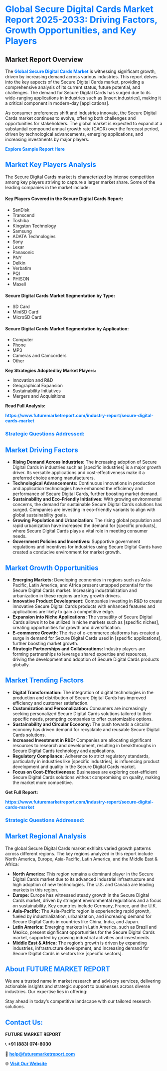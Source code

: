 <h1 style="color: #007BFF;">Global Secure Digital Cards Market Report 2025-2033: Driving Factors, Growth Opportunities, and Key Players</h1>

<section id="overview">
<h2>Market Report Overview</h2>
<p>The <a href="https://www.futuremarketreport.com/industry-report/secure-digital-cards-market" style="color: #007BFF; text-decoration: none;"><strong>Global Secure Digital Cards Market</strong></a> is witnessing significant growth, driven by increasing demand across various industries. This report delves into the key aspects of the Secure Digital Cards market, providing a comprehensive analysis of its current status, future potential, and challenges. The demand for Secure Digital Cards has surged due to its wide-ranging applications in industries such as [insert industries], making it a critical component in modern-day [applications].</p>
<p>As consumer preferences shift and industries innovate, the Secure Digital Cards market continues to evolve, offering both challenges and opportunities for stakeholders. The global market is expected to expand at a substantial compound annual growth rate (CAGR) over the forecast period, driven by technological advancements, emerging applications, and increasing investments by major players.</p>
</section>

<section id="overview">
<p><a href="https://www.futuremarketreport.com/request-sample/reportId=75690" style="color: #007BFF; text-decoration: none;"><strong>Explore Sample Report Here</strong></a></p>
</section>

<section id="key-players">
<h2 style="color: #007BFF;">Market Key Players Analysis</h2>
<p>The Secure Digital Cards market is characterized by intense competition among key players striving to capture a larger market share. Some of the leading companies in the market include:</p>
<h4>Key Players Covered in the Secure Digital Cards Report:</h4>
<ul><li>SanDisk</li><li>Transcend</li><li>Toshiba</li><li>Kingston Technology</li><li>Samsung</li><li>ADATA Technologies</li><li>Sony</li><li>Lexar</li><li>Panasonic</li><li>PNY</li><li>Delkin</li><li>Verbatim</li><li>PQI</li><li>PHISON</li><li>Maxell</li></ul>
<h4>Secure Digital Cards Market Segmentation by Type:</h4>
<ul><li>SD Card</li><li>MiniSD Card</li><li>MicroSD Card</li></ul>

<h4>Secure Digital Cards Market Segmentation by Application:</h4>
<ul><li>Computer</li><li>Phone</li><li>MP3</li><li>Cameras and Camcorders</li><li>Other</li></ul>
<p><strong>Key Strategies Adopted by Market Players:</strong></p>
<ul>
<li>Innovation and R&D</li>
<li>Geographical Expansion</li>
<li>Sustainability Initiatives</li>
<li>Mergers and Acquisitions</li>
</ul>
</section>

<section>
<p><strong>Read Full Analysis: </strong></p><a href="https://www.futuremarketreport.com/industry-report/secure-digital-cards-market" style="color: #007BFF; text-decoration: none;"><strong>https://www.futuremarketreport.com/industry-report/secure-digital-cards-market</strong></a>
<h3 style="color: #007BFF;">Strategic Questions Addressed:</h3>
</section>

<section id="driving-factors">
<h2 style="color: #007BFF;">Market Driving Factors</h2>
<ul>
<li><strong>Rising Demand Across Industries:</strong> The increasing adoption of Secure Digital Cards in industries such as [specific industries] is a major growth driver. Its versatile applications and cost-effectiveness make it a preferred choice among manufacturers.</li>
<li><strong>Technological Advancements:</strong> Continuous innovations in production and application technologies have enhanced the efficiency and performance of Secure Digital Cards, further boosting market demand.</li>
<li><strong>Sustainability and Eco-Friendly Initiatives:</strong> With growing environmental concerns, the demand for sustainable Secure Digital Cards solutions has surged. Companies are investing in eco-friendly variants to align with global sustainability goals.</li>
<li><strong>Growing Population and Urbanization:</strong> The rising global population and rapid urbanization have increased the demand for [specific products], where Secure Digital Cards plays a vital role in meeting consumer needs.</li>
<li><strong>Government Policies and Incentives:</strong> Supportive government regulations and incentives for industries using Secure Digital Cards have created a conducive environment for market growth.</li>
</ul>
</section>

<section id="growth-opportunities">
<h2 style="color: #007BFF;">Market Growth Opportunities</h2>
<ul>
<li><strong>Emerging Markets:</strong> Developing economies in regions such as Asia-Pacific, Latin America, and Africa present untapped potential for the Secure Digital Cards market. Increasing industrialization and urbanization in these regions are key growth drivers.</li>
<li><strong>Innovative Product Development:</strong> Companies investing in R&D to create innovative Secure Digital Cards products with enhanced features and applications are likely to gain a competitive edge.</li>
<li><strong>Expansion into Niche Applications:</strong> The versatility of Secure Digital Cards allows it to be utilized in niche markets such as [specific niches], creating opportunities for growth and diversification.</li>
<li><strong>E-commerce Growth:</strong> The rise of e-commerce platforms has created a surge in demand for Secure Digital Cards used in [specific applications], further boosting market growth.</li>
<li><strong>Strategic Partnerships and Collaborations:</strong> Industry players are forming partnerships to leverage shared expertise and resources, driving the development and adoption of Secure Digital Cards products globally.</li>
</ul>
</section>

<section id="trending-factors">
<h2 style="color: #007BFF;">Market Trending Factors</h2>
<ul>
<li><strong>Digital Transformation:</strong> The integration of digital technologies in the production and distribution of Secure Digital Cards has improved efficiency and customer satisfaction.</li>
<li><strong>Customization and Personalization:</strong> Consumers are increasingly seeking personalized Secure Digital Cards solutions tailored to their specific needs, prompting companies to offer customizable options.</li>
<li><strong>Sustainability and Circular Economy:</strong> The push towards a circular economy has driven demand for recyclable and reusable Secure Digital Cards solutions.</li>
<li><strong>Increased Investment in R&D:</strong> Companies are allocating significant resources to research and development, resulting in breakthroughs in Secure Digital Cards technology and applications.</li>
<li><strong>Regulatory Compliance:</strong> Adherence to strict regulatory standards, particularly in industries like [specific industries], is influencing product development and quality in the Secure Digital Cards market.</li>
<li><strong>Focus on Cost-Effectiveness:</strong> Businesses are exploring cost-efficient Secure Digital Cards solutions without compromising on quality, making the market more competitive.</li>
</ul>
</section>

<section>
<p><strong>Get Full Report: </strong></p><a href="https://www.futuremarketreport.com/industry-report/secure-digital-cards-market" style="color: #007BFF; text-decoration: none;"><strong>https://www.futuremarketreport.com/industry-report/secure-digital-cards-market</strong></a>
<h3 style="color: #007BFF;">Strategic Questions Addressed:</h3>
</section>


<section id="regional-analysis">
<h2 style="color: #007BFF;">Market Regional Analysis</h2>
<p>The global Secure Digital Cards market exhibits varied growth patterns across different regions. The key regions analyzed in this report include North America, Europe, Asia-Pacific, Latin America, and the Middle East & Africa:</p>
<ul>
<li><strong>North America:</strong> This region remains a dominant player in the Secure Digital Cards market due to its advanced industrial infrastructure and high adoption of new technologies. The U.S. and Canada are leading markets in this region.</li>
<li><strong>Europe:</strong> Europe has witnessed steady growth in the Secure Digital Cards market, driven by stringent environmental regulations and a focus on sustainability. Key countries include Germany, France, and the U.K.</li>
<li><strong>Asia-Pacific:</strong> The Asia-Pacific region is experiencing rapid growth, fueled by industrialization, urbanization, and increasing demand for Secure Digital Cards in countries like China, India, and Japan.</li>
<li><strong>Latin America:</strong> Emerging markets in Latin America, such as Brazil and Mexico, present significant opportunities for the Secure Digital Cards market, supported by growing industrial activities and investments.</li>
<li><strong>Middle East & Africa:</strong> The region’s growth is driven by expanding industries, infrastructure development, and increasing demand for Secure Digital Cards in sectors like [specific sectors].</li>
</ul>
</section>

<footer>
<h2 style="color: #007BFF;">About FUTURE MARKET REPORT</h2>
<p>We are a trusted name in market research and advisory services, delivering actionable insights and strategic support to businesses across diverse industries. Our expertise lies in offering:</p>

<p>Stay ahead in today’s competitive landscape with our tailored research solutions.</p>

<h2 style="color: #007BFF;">Contact Us:</h2>
<p><strong>FUTURE MARKET REPORT</strong></p>
<p>📞 <strong>+91 (883) 074-8030</strong></p>
<p>📧 <strong><a href="mailto:help@futuremarketreport.com" style="color: #007BFF;">help@futuremarketreport.com</a></strong></p>
<p>🌐 <strong><a href="https://www.futuremarketreport.com/" style="color: #007BFF;">Visit Our Website</a></strong></p>
</footer>